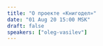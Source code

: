```yaml
---
title: "О проекте «Книгодел»"
date: "01 Aug 20 15:00 MSK"
draft: false
speakers: ["oleg-vasilev"]
---
```


